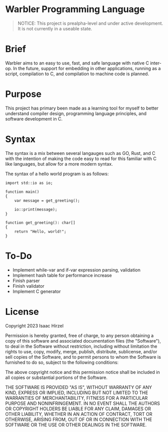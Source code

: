 # Warbler Programming Language
> NOTICE: This project is prealpha-level and under active development. It is not currently in a
useable state.

# Brief

Warbler aims to an easy to use, fast, and safe language with native C inter-op. In the future,
support for embedding in other applications, running as a script, compilation to C, and compilation
to machine code is planned.

# Purpose

This project has primary been made as a learning tool for myself to better understand
compiler design, programming language principles, and software development in C.

# Syntax

The syntax is a mix between several langauges such as GO, Rust, and C with the intention of making
the code easy to read for this familiar with C like languages, but allow for a more modern syntax.

The syntax of a hello world program is as follows:

```
import std::io as io;

function main()
{
	var message = get_greeting();

	io::print(message);
}

function get_greeting(): char[]
{
	return "Hello, world!";
}
```

# To-Do

- Implement while-var and if-var expression parsing, validation
- Implement hash table for performance increase
- Finish parser
- Finish validator
- Implement C generator

# License

Copyright 2023 Isaac Hirzel

Permission is hereby granted, free of charge, to any person obtaining a copy of
this software and associated documentation files (the "Software"), to deal in
the Software without restriction, including without limitation the rights to
use, copy, modify, merge, publish, distribute, sublicense, and/or sell copies of
the Software, and to permit persons to whom the Software is furnished to do so,
subject to the following conditions:

The above copyright notice and this permission notice shall be included in all
copies or substantial portions of the Software.

THE SOFTWARE IS PROVIDED "AS IS", WITHOUT WARRANTY OF ANY KIND, EXPRESS OR
IMPLIED, INCLUDING BUT NOT LIMITED TO THE WARRANTIES OF MERCHANTABILITY, FITNESS
FOR A PARTICULAR PURPOSE AND NONINFRINGEMENT. IN NO EVENT SHALL THE AUTHORS OR
COPYRIGHT HOLDERS BE LIABLE FOR ANY CLAIM, DAMAGES OR OTHER LIABILITY, WHETHER
IN AN ACTION OF CONTRACT, TORT OR OTHERWISE, ARISING FROM, OUT OF OR IN
CONNECTION WITH THE SOFTWARE OR THE USE OR OTHER DEALINGS IN THE SOFTWARE.
